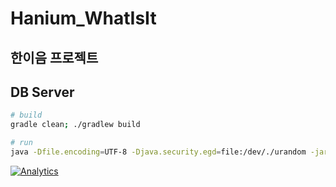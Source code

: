 # Hanium_WhatIsIt
한이음 프로젝트
---------------
## DB Server

```bash
# build
gradle clean; ./gradlew build

# run
java -Dfile.encoding=UTF-8 -Djava.security.egd=file:/dev/./urandom -jar build/libs/gs-rest-service-0.1.0.jar
```



[![Analytics](https://ga-beacon.appspot.com/UA-66010526-2/github/Hanium_WhatIsIt)](https://github.com/super-fishz/Hanium_WhatIsIt)
